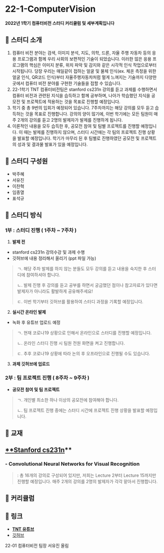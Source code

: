 # 22-1-ComputerVision

****2022년 1학기 컴퓨터비전 스터디 커리큘럼 및 세부계획입니다****

## 🔔 **스터디 소개**

1. 컴퓨터 비전 분야는 검색, 이미지 분석, 지도, 의학, 드론, 자율 주행 자동차 등의 응용 프로그램과 함께 우리 사회의 보편적인 기술이 되었습니다. 이러한 많은 응용 프로그램의 핵심은 이미지 분류, 위치 파악 및 감지와 같은 시각적 인식 작업으로부터 시작됩니다. 당장 우리는 매일같이 접하는 얼굴 및 물체 인식(ex. 체온 측정을 위한 얼굴 인식, QR코드 인식)부터 자율주행자동차처럼 멀게 느껴지는 기술까지 다양한 곳에서 컴퓨터 비전 분야를 구현한 기술들을 접할 수 있습니다.
2. 22-1학기 TNT 컴퓨터비전팀은 stanford cs231n 강의를 듣고 과제를 수행하면서 컴퓨터 비전과 관련된 지식을 습득하고 함께 공부하며, 나아가 학습했던 지식을 공모전 및 프로젝트에 적용하는 것을 목표로 진행할 예정입니다.
3. 학기 중 총 9번의 입회가 예정되어 있습니다. 7주차까지는 해당 강의를 모두 듣고 습득하는 것을 목표로 진행합니다. 강의의 양이 많기에, 이번 학기에는 모든 팀원이 매주 2개의 강의를 듣고 2명의 발제자가 발제를 진행하게 됩니다. 
4. 이론적인 내용을 모두 습득한 후, 공모전 참여 및 팀별 프로젝트를 진행할 예정입니다. 이 때는 발제를 진행하지 않으며, 스터디 시간에는 각 팀의 프로젝트 진행 상황을 발표할 예정입니다. 학기가 마무리 된 후 팀별로 진행하였던 공모전 및 프로젝트의 성과 및 결과물 발표가 있을 예정입니다.


## 🔔 스터디 구성원

- 박주혜
- 서유진
- 이찬혁
- 임종열
- 표석규


## 🔔 스터디 방식

### 1부 : 스터디 진행 ( 1주차 ~ 7주차 )

1. **발제 전**
- stanford cs231n 강의수강 및 과제 수행
- 깃허브에 내용 정리해서 올리기 (ppt 파일 가능)

> ㄱ. 해당 주차 발제를 하지 않는 분들도 모두 강의를 듣고 내용을 숙지한 후 스터디에 참여하셔야 합니다.
>
> ㄴ. 발제 진행 후 강의를 듣고 공부를 하면서 궁금했던 점이나 참고자료가 있다면 발제자가 아니라도 활발하게 공유해주세요!
>
> ㄷ. 이번 학기부터 깃허브를 활용하여 스터디 과정을 기록할 예정입니다.

2. **실시간 온라인 발제**
- 녹화 후 유튜브 업로드 예정

> ㄱ. 현재 코로나19 상황으로 인해서 온라인으로 스터디를 진행할 예정입니다.
> 
> ㄴ. 온라인 스터디 진행 시 팀원 전원 화면을 켜고 진행합니다. 
> 
> ㄷ. 추후 코로나19 상황에 따라 논의 후 오프라인으로 진행될 수도 있습니다.


3. **과제 깃허브에 업로드**

### 2부 : 팀 프로젝트 진행 ( 8주차 ~ 9주차 )

- **공모전 참여 및 팀 프로젝트**

> ㄱ. 개인별 최소한 하나 이상의 공모전에 참여해야 합니다.
> 
> ㄴ. 팀 프로젝트 진행 중에는 스터디 시간에 프로젝트 진행 상황을 발표할 예정입니다.
 


## 🔔 교재

## [**Stanford cs231n](http://cs231n.stanford.edu/2017/syllabus)**

### **-** Convolutional Neural Networks for Visual Recognition

> : 총 16개의 강의로 구성되어 있지만, 저희는 Lecture 2부터 Lecture 15까지만 진행할 예정입니다. 매주 2개의 강의를 2명의 발제자가 각각 맡아서 진행합니다.
> 

## **🔔 커리큘럼**


## 🔔 링크

- [**TNT 유튜브**](https://www.youtube.com/channel/UCmx25Y3u1S-5rkoVvWdXWaw)
- [깃허브](https://github.com/skku-tnt/22-1-Computer-Vision)

22-01 컴퓨터비전 팀장 서유진 올림
